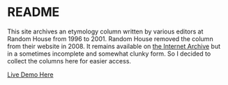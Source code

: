 # README

This site archives an etymology column written by various editors at Random House from 1996 to 2001. Random House removed the column from their website in 2008. It remains available on <a href="http://web.archive.org" target="_blank">the Internet Archive</a> but in a sometimes incomplete and somewhat clunky form. So I decided to collect the columns here for easier access.

[Live Demo Here](https://secure-harbor-30640.herokuapp.com/)
